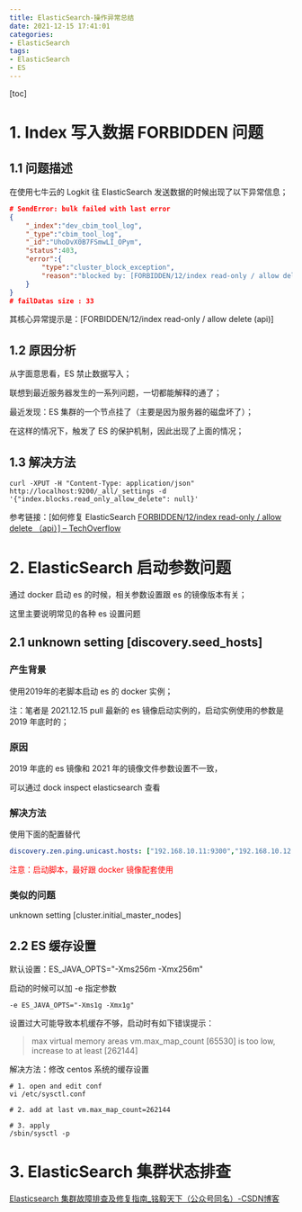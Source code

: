 ```yaml
---
title: ElasticSearch-操作异常总结
date: 2021-12-15 17:41:01
categories:
- ElasticSearch
tags:
- ElasticSearch
- ES
---
```


[toc]

# 1. Index 写入数据 FORBIDDEN 问题

## 1.1 问题描述

在使用七牛云的 Logkit 往 ElasticSearch 发送数据的时候出现了以下异常信息；

```json
# SendError: bulk failed with last error
{
    "_index":"dev_cbim_tool_log",
    "_type":"cbim_tool_log",
    "_id":"UhoDvX0B7FSmwLI_OPym",
    "status":403,
    "error":{
        "type":"cluster_block_exception",
        "reason":"blocked by: [FORBIDDEN/12/index read-only / allow delete (api)];"
    }
}
# failDatas size : 33	
```

其核心异常提示是：[FORBIDDEN/12/index read-only / allow delete (api)]

## 1.2 原因分析

从字面意思看，ES 禁止数据写入；

联想到最近服务器发生的一系列问题，一切都能解释的通了；

最近发现：ES 集群的一个节点挂了（主要是因为服务器的磁盘坏了）；

在这样的情况下，触发了 ES 的保护机制，因此出现了上面的情况；



## 1.3 解决方法

```shell
curl -XPUT -H "Content-Type: application/json" http://localhost:9200/_all/_settings -d '{"index.blocks.read_only_allow_delete": null}'
```

 参考链接：[如何修复 ElasticSearch [FORBIDDEN/12/index read-only / allow delete （api）\] – TechOverflow](https://techoverflow.net/2019/04/17/how-to-fix-elasticsearch-forbidden-12-index-read-only-allow-delete-api/)



# 2. ElasticSearch 启动参数问题

通过 docker 启动 es 的时候，相关参数设置跟 es 的镜像版本有关；

这里主要说明常见的各种 es 设置问题

## 2.1 unknown setting [discovery.seed_hosts] 

### 产生背景

使用2019年的老脚本启动 es 的 docker 实例；

注：笔者是 2021.12.15 pull 最新的 es 镜像启动实例的，启动实例使用的参数是 2019 年底时的；

### 原因

2019 年底的 es 镜像和 2021 年的镜像文件参数设置不一致，

可以通过 dock inspect elasticsearch 查看

### 解决方法

使用下面的配置替代

```yml
discovery.zen.ping.unicast.hosts: ["192.168.10.11:9300","192.168.10.12:9300","192.168.10.13:9300"]
```

<font color="red">注意：启动脚本，最好跟 docker 镜像配套使用</font>

### 类似的问题

unknown setting [cluster.initial_master_nodes] 



## 2.2 ES 缓存设置

默认设置：ES_JAVA_OPTS="-Xms256m -Xmx256m"

启动的时候可以加 -e 指定参数

```shell
-e ES_JAVA_OPTS="-Xms1g -Xmx1g"
```

设置过大可能导致本机缓存不够，启动时有如下错误提示：

> max virtual memory areas vm.max_map_count [65530] is too low, increase to at least [262144]

解决方法：修改 centos 系统的缓存设置

```shell
# 1. open and edit conf
vi /etc/sysctl.conf

# 2. add at last vm.max_map_count=262144

# 3. apply
/sbin/sysctl -p
```



# 3. ElasticSearch 集群状态排查

[Elasticsearch 集群故障排查及修复指南_铭毅天下（公众号同名）-CSDN博客](https://blog.csdn.net/laoyang360/article/details/109699085)



